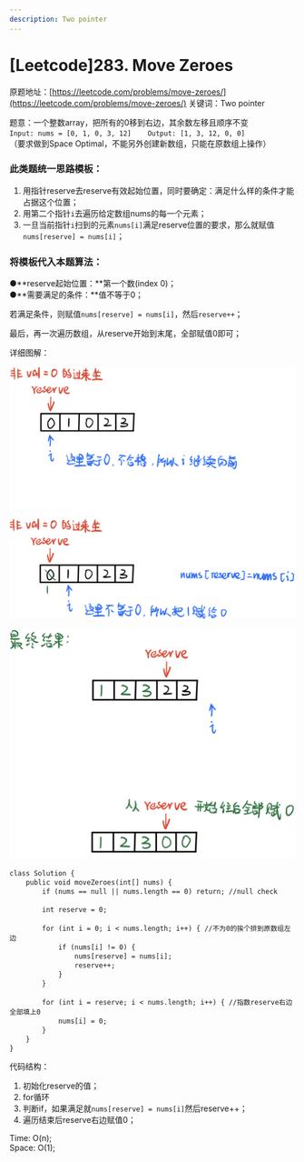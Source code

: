 ```yaml
---
description: Two pointer
---
```


# \[Leetcode\]283. Move Zeroes

原题地址：[https://leetcode.com/problems/move-zeroes/](https://leetcode.com/problems/move-zeroes/) 关键词：Two pointer

题意：一个整数array，把所有的0移到右边，其余数左移且顺序不变  
`Input: nums = [0, 1, 0, 3, 12]   
Output: [1, 3, 12, 0, 0]`  
（要求做到Space Optimal，不能另外创建新数组，只能在原数组上操作）



### 此类题统一思路模板：

1. 用指针reserve去reserve有效起始位置，同时要确定：满足什么样的条件才能占据这个位置；
2. 用第二个指针`i`去遍历给定数组nums的每一个元素；
3. 一旦当前指针`i`扫到的元素`nums[i]`满足reserve位置的要求，那么就赋值`nums[reserve] = nums[i]`；



### 将模板代入本题算法：

●**reserve起始位置：**第一个数\(index 0\)；  
●**需要满足的条件：**值不等于0；

若满足条件，则赋值`nums[reserve] = nums[i]`，然后`reserve++`；

最后，再一次遍历数组，从reserve开始到末尾，全部赋值0即可；

详细图解：

![](../.gitbook/assets/img_6384.jpg)



![](../.gitbook/assets/img_6386.jpg)

```text
class Solution {
    public void moveZeroes(int[] nums) {
        if (nums == null || nums.length == 0) return; //null check
        
        int reserve = 0;
        
        for (int i = 0; i < nums.length; i++) { //不为0的挨个排到原数组左边 
            if (nums[i] != 0) {
                nums[reserve] = nums[i];
                reserve++;
            }
        }
        
        for (int i = reserve; i < nums.length; i++) { //指数reserve右边全部填上0
            nums[i] = 0;
        }
    }
}
```

代码结构：  
1. 初始化reserve的值；  
2. for循环  
3. 判断if，如果满足就`nums[reserve] = nums[i]`然后reserve++；  
4. 遍历结束后reserve右边赋值0；

Time: O\(n\);  
Space: O\(1\);

